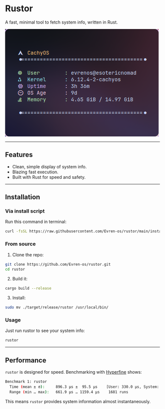 # Rustor

A fast, minimal tool to fetch system info, written in Rust.

<img src="./assets/preview.png" alt="Alt text" width="500" height="350">

---

## Features

- Clean, simple display of system info.
- Blazing fast execution.
- Built with Rust for speed and safety.

---

## Installation

### Via install script

Run this command in terminal:

```bash
curl -fsSL https://raw.githubusercontent.com/Evren-os/rustor/main/install.sh | bash
```

### From source

1. Clone the repo:

```bash
git clone https://github.com/Evren-os/rustor.git
cd rustor
```

2. Build it:

```bash
cargo build --release
```

3. Install:

```bash
sudo mv ./target/release/rustor /usr/local/bin/
```

### Usage

Just run rustor to see your system info:

```bash
rustor
```

---

## Performance

`rustor` is designed for speed. Benchmarking with [Hyperfine](https://github.com/sharkdp/hyperfine) shows:

```sh
Benchmark 1: rustor
  Time (mean ± σ):     896.3 µs ±  95.5 µs    [User: 330.0 µs, System: 698.2 µs]
  Range (min … max):   661.9 µs … 1159.4 µs    1681 runs
```

This means `rustor` provides system information almost instantaneously.
